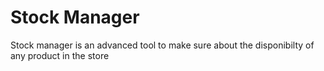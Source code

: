 # Stock Manager

Stock manager is an advanced tool to make sure about the disponibilty of any product in the store